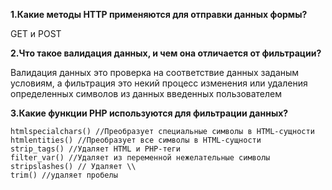 
**1.Какие методы HTTP применяются для отправки данных формы?**

GET и POST

**2.Что такое валидация данных, и чем она отличается от фильтрации?**

Валидация данных это проверка на соответствие данных заданым условиям, а фильтрация это некий процесс изменения или удаления определенных символов из данных введенных пользователем


**3.Какие функции PHP используются для фильтрации данных?**

```
htmlspecialchars() //Преобразует специальные символы в HTML-сущности
htmlentities() //Преобразует все символы в HTML-сущности
strip_tags() //Удаляет HTML и PHP-теги
filter_var() //Удаляет из переменной нежелательные символы
stripslashes() // Удаляет \\
trim() //удаляет пробелы
```
